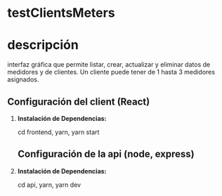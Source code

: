 # testClientsMeters

# descripción
 interfaz gráfica que permite listar, crear, actualizar y eliminar datos de medidores y de clientes.
 Un cliente puede tener de 1 hasta 3 medidores asignados.

## Configuración del client (React)

1. **Instalación de Dependencias:**
  
   cd frontend,
   yarn,
   yarn start

   ## Configuración de la api (node, express)

1. **Instalación de Dependencias:**

   cd api,
   yarn,
   yarn dev
